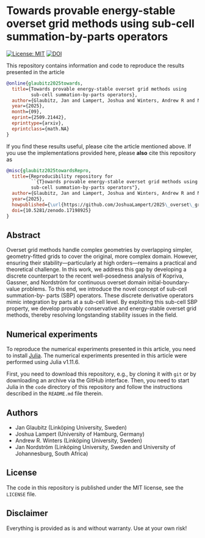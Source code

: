 # Towards provable energy-stable overset grid methods using sub-cell summation-by-parts operators

[![License: MIT](https://img.shields.io/badge/License-MIT-success.svg)](https://opensource.org/licenses/MIT)
[![DOI](https://zenodo.org/badge/DOI/10.5281/zenodo.17198925.svg)](https://doi.org/10.5281/zenodo.17198925)


This repository contains information and code to reproduce the results presented in the
article
```bibtex
@online{glaubitz2025towards,
  title={Towards provable energy-stable overset grid methods using
         sub-cell summation-by-parts operators},
  author={Glaubitz, Jan and Lampert, Joshua and Winters, Andrew R and Nordström, Jan},
  year={2025},
  month={09},
  eprint={2509.21442},
  eprinttype={arxiv},
  eprintclass={math.NA}
}
```

If you find these results useful, please cite the article mentioned above. If you
use the implementations provided here, please **also** cite this repository as
```bibtex
@misc{glaubitz2025towardsRepro,
  title={Reproducibility repository for
         ``{T}owards provable energy-stable overset grid methods using
         sub-cell summation-by-parts operators"},
  author={Glaubitz, Jan and Lampert, Joshua and Winters, Andrew R and Nordström, Jan},
  year={2025},
  howpublished={\url{https://github.com/JoshuaLampert/2025\_overset\_grid\_sub-cell}},
  doi={10.5281/zenodo.17198925}
}
```

## Abstract

Overset grid methods handle complex geometries by overlapping simpler, geometry-fitted grids to cover the
original, more complex domain. However, ensuring their stability—particularly at high orders—remains a
practical and theoretical challenge. In this work, we address this gap by developing a discrete counterpart
to the recent well-posedness analysis of Kopriva, Gassner, and Nordström for continuous overset domain
initial-boundary-value problems. To this end, we introduce the novel concept of sub-cell summation-by-
parts (SBP) operators. These discrete derivative operators mimic integration by parts at a sub-cell level.
By exploiting this sub-cell SBP property, we develop provably conservative and energy-stable overset grid
methods, thereby resolving longstanding stability issues in the field.


## Numerical experiments

To reproduce the numerical experiments presented in this article, you need
to install [Julia](https://julialang.org/). The numerical experiments presented
in this article were performed using Julia v1.11.6.

First, you need to download this repository, e.g., by cloning it with `git`
or by downloading an archive via the GitHub interface. Then, you need to start
Julia in the `code` directory of this repository and follow the instructions
described in the `README.md` file therein.


## Authors

- Jan Glaubitz (Linköping University, Sweden)
- Joshua Lampert (University of Hamburg, Germany)
- Andrew R. Winters (Linköping University, Sweden)
- Jan Nordström (Linköping University, Sweden and University of Johannesburg, South Africa)


## License

The code in this repository is published under the MIT license, see the
`LICENSE` file.


## Disclaimer

Everything is provided as is and without warranty. Use at your own risk!
